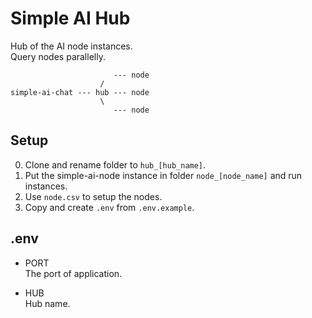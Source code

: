 
Simple AI Hub
=============


Hub of the AI node instances.  
Query nodes parallelly.  

```
                       --- node  
                    /  
simple-ai-chat --- hub --- node  
                    \  
                       --- node  
```

Setup
-----

0. Clone and rename folder to `hub_[hub_name]`.  
1. Put the simple-ai-node instance in folder `node_[node_name]` and run instances.  
2. Use `node.csv` to setup the nodes.  
3. Copy and create `.env` from `.env.example`.


.env
----

* PORT  
The port of application.  

* HUB  
Hub name.
